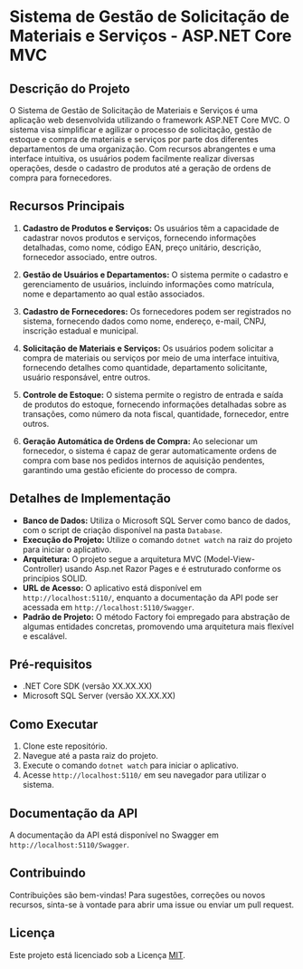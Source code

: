 # Sistema de Gestão de Solicitação de Materiais e Serviços - ASP.NET Core MVC

## Descrição do Projeto

O Sistema de Gestão de Solicitação de Materiais e Serviços é uma aplicação web desenvolvida utilizando o framework ASP.NET Core MVC. O sistema visa simplificar e agilizar o processo de solicitação, gestão de estoque e compra de materiais e serviços por parte dos diferentes departamentos de uma organização. Com recursos abrangentes e uma interface intuitiva, os usuários podem facilmente realizar diversas operações, desde o cadastro de produtos até a geração de ordens de compra para fornecedores.

## Recursos Principais

1. **Cadastro de Produtos e Serviços:** Os usuários têm a capacidade de cadastrar novos produtos e serviços, fornecendo informações detalhadas, como nome, código EAN, preço unitário, descrição, fornecedor associado, entre outros.

2. **Gestão de Usuários e Departamentos:** O sistema permite o cadastro e gerenciamento de usuários, incluindo informações como matrícula, nome e departamento ao qual estão associados.

3. **Cadastro de Fornecedores:** Os fornecedores podem ser registrados no sistema, fornecendo dados como nome, endereço, e-mail, CNPJ, inscrição estadual e municipal.

4. **Solicitação de Materiais e Serviços:** Os usuários podem solicitar a compra de materiais ou serviços por meio de uma interface intuitiva, fornecendo detalhes como quantidade, departamento solicitante, usuário responsável, entre outros.

5. **Controle de Estoque:** O sistema permite o registro de entrada e saída de produtos do estoque, fornecendo informações detalhadas sobre as transações, como número da nota fiscal, quantidade, fornecedor, entre outros.

6. **Geração Automática de Ordens de Compra:** Ao selecionar um fornecedor, o sistema é capaz de gerar automaticamente ordens de compra com base nos pedidos internos de aquisição pendentes, garantindo uma gestão eficiente do processo de compra.

## Detalhes de Implementação

- **Banco de Dados:** Utiliza o Microsoft SQL Server como banco de dados, com o script de criação disponível na pasta `Database`.
- **Execução do Projeto:** Utilize o comando `dotnet watch` na raiz do projeto para iniciar o aplicativo.
- **Arquitetura:** O projeto segue a arquitetura MVC (Model-View-Controller) usando Asp.net Razor Pages e é estruturado conforme os princípios SOLID.
- **URL de Acesso:** O aplicativo está disponível em `http://localhost:5110/`, enquanto a documentação da API pode ser acessada em `http://localhost:5110/Swagger`.
- **Padrão de Projeto:** O método Factory foi empregado para abstração de algumas entidades concretas, promovendo uma arquitetura mais flexível e escalável.

## Pré-requisitos

- .NET Core SDK (versão XX.XX.XX)
- Microsoft SQL Server (versão XX.XX.XX)

## Como Executar

1. Clone este repositório.
2. Navegue até a pasta raiz do projeto.
3. Execute o comando `dotnet watch` para iniciar o aplicativo.
4. Acesse `http://localhost:5110/` em seu navegador para utilizar o sistema.

## Documentação da API

A documentação da API está disponível no Swagger em `http://localhost:5110/Swagger`.

## Contribuindo

Contribuições são bem-vindas! Para sugestões, correções ou novos recursos, sinta-se à vontade para abrir uma issue ou enviar um pull request.

## Licença

Este projeto está licenciado sob a Licença [MIT](LICENSE).
